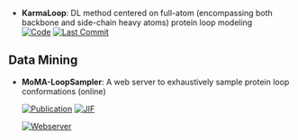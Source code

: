



- **KarmaLoop**: DL method centered on full-atom (encompassing both backbone and side-chain heavy atoms) protein loop modeling  
    [![Code](https://img.shields.io/github/stars/karma211225/KarmaLoop?style=for-the-badge&logo=github)](https://github.com/karma211225/KarmaLoop) 
    [![Last Commit](https://img.shields.io/github/last-commit/karma211225/KarmaLoop?style=for-the-badge&logo=github)](https://github.com/karma211225/KarmaLoop) 



## **Data Mining**


- **MoMA-LoopSampler**: A web server to exhaustively sample protein loop conformations (online)  

    [![Publication](https://img.shields.io/badge/Publication-Citations:6-blue?style=for-the-badge&logo=bookstack)](https://doi.org/10.1093/bioinformatics/btab584) 
    [![JIF](https://img.shields.io/badge/Impact_Factor-4.40-purple?style=for-the-badge&logo=academia)](https://doi.org/10.1093/bioinformatics/btab584)

    [![Webserver](https://img.shields.io/badge/Webserver-online-brightgreen?style=for-the-badge&logo=cachet&logoColor=65FF8F)](https://moma.laas.fr/applications/LoopSampler/) 

